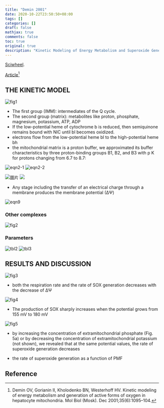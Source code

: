 ```yaml
---
title: "Demin 2001"
date: 2020-10-22T23:50:50+08:00
tags: []
categories: []
draft: false
mathjax: true
comments: false
toc: true
original: true
description: "Kinetic Modeling of Energy Metabolism and Superoxide Generation in Hepatocyte Mitochondria"
---
```


[Sciwheel](https://sciwheel.com/work/#/items/6845471).

[Article](http://www.ncbi.nlm.nih.gov/pubmed/11771135)[^Demin2001]

<!--more-->

## THE KINETIC MODEL
![fig1](https://user-images.githubusercontent.com/40054455/86616840-01ff1180-bfe9-11ea-8f43-e0d0240946b7.png)
* The first group (IMM): intermediates of the Q cycle.
* The second group (matrix): metabolites like proton, phosphate, magnesium, potassium, ATP, ADP
* If the low-potential heme of cytochrome b is reduced, then semiquinone remains bound with NIC until bl becomes oxidized.
* electrons flow from the low-potential heme bl to the high-potential heme bh
* the mitochondrial matrix is a proton buffer, we approximated its buffer characteristics by three proton-binding groups B1,  B2, and B3 with p K for protons changing from 6.7 to 8.7:

![eqn2-1](https://user-images.githubusercontent.com/40054455/86616823-fdd2f400-bfe8-11ea-806a-69ab15b95ca7.png)
![eqn2-2](https://user-images.githubusercontent.com/40054455/86616829-ff042100-bfe8-11ea-9704-f8cb815aa568.png)

![圖片](https://user-images.githubusercontent.com/40054455/94360727-47ac1180-00e2-11eb-85e2-e0e5ab207599.png)
![](https://user-images.githubusercontent.com/40054455/94360738-5bf00e80-00e2-11eb-90ee-b0ff01e3d4d2.png)

* Any stage including the transfer of an electrical charge through a membrane produces the membrane potential (∆Ψ)

![eqn9](https://user-images.githubusercontent.com/40054455/86616838-01667b00-bfe9-11ea-8247-e0818cd364ae.png)

### Other complexes
![fig2](https://user-images.githubusercontent.com/40054455/86616844-0297a800-bfe9-11ea-94b6-5c319ae13df3.png)

### Parameters
![tbl2](https://user-images.githubusercontent.com/40054455/86616855-05929880-bfe9-11ea-86ac-a13cfb0353a6.png)
![tbl3](https://user-images.githubusercontent.com/40054455/86616859-062b2f00-bfe9-11ea-8593-ce2f1838da57.png)

## RESULTS AND DISCUSSION
![fig3](https://user-images.githubusercontent.com/40054455/86616846-03303e80-bfe9-11ea-9339-423e8620a281.png)
* both the respiration rate and the rate of SOX generation decreases with the decrease of ∆Ψ

![fig4](https://user-images.githubusercontent.com/40054455/86616847-03303e80-bfe9-11ea-9d9e-242f947b4a8c.png)
* The production of SOX sharply increases when the potential grows from 155 mV to 180 mV

![fig5](https://user-images.githubusercontent.com/40054455/86616849-03c8d500-bfe9-11ea-8c87-22621f78f84c.png)
* by increasing the concentration of extramitochondrial phosphate (Fig. 5a) or by decreasing the concentration of extramitochondrial potassium (not shown), we revealed that at the same potential values, the rate of superoxide generation decreases

* the rate of superoxide generation as a function of PMF

## Reference
[^Demin2001]: Demin OV, Gorianin II, Kholodenko BN, Westerhoff HV. Kinetic modeling of energy metabolism and generation of active forms of oxygen in hepatocyte mitochondria. Mol Biol (Mosk). Dec 2001;35(6):1095–104.
